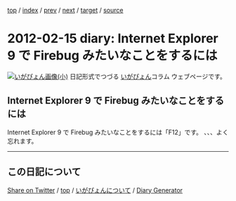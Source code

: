 [top](../index.html) 
 / [index](index.html) 
 / [prev](ig120212.html) 
 / [next](ig120228.html) 
 / [target](https://igapyon.github.io/diary/2012/ig120215.html) 
 / [source](https://github.com/igapyon/diary/blob/gh-pages/2012/ig120215.src.md) 

2012-02-15 diary: Internet Explorer 9 で Firebug みたいなことをするには
=====================================================================================================
[![いがぴょん画像(小)](https://igapyon.github.io/diary/images/iga200306s.jpg "いがぴょん")](https://igapyon.github.io/diary/memo/memoigapyon.html) 日記形式でつづる [いがぴょん](https://igapyon.github.io/diary/memo/memoigapyon.html)コラム ウェブページです。

## Internet Explorer 9 で Firebug みたいなことをするには

Internet Explorer 9 で Firebug みたいなことをするには「F12」です。
、、、よく忘れます。


----------------------------------------------------------------------------------------------------

## この日記について

[Share on Twitter](https://twitter.com/intent/tweet?hashtags=igapyon%2Cdiary%2C%E3%81%84%E3%81%8C%E3%81%B4%E3%82%87%E3%82%93&text=Internet+Explorer+9+%E3%81%A7+Firebug+%E3%81%BF%E3%81%9F%E3%81%84%E3%81%AA%E3%81%93%E3%81%A8%E3%82%92%E3%81%99%E3%82%8B%E3%81%AB%E3%81%AF&url=https%3A%2F%2Figapyon.github.io%2Fdiary%2F2012%2Fig120215.html) / [top](../index.html) / [いがぴょんについて](https://igapyon.github.io/diary/memo/memoigapyon.html) / [Diary Generator](https://github.com/igapyon/igapyonv3)
